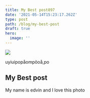 ```yaml
---
title: My Best post897
date: '2021-05-14T15:23:17.262Z'
type: post
path: /blog/my-best-post
draft: true
hero:
  image: ''
---
```

![](https://preview-tinastartergrandemaster48408.gtsb.io/static/95b22167f68a309a7b9fe93f1f7bc0de/6967e/AugustMarowski_1AugustMarowski.jpg)

uyiuipopåompöoå,po

## My Best post

My name is edvin and I love this photo